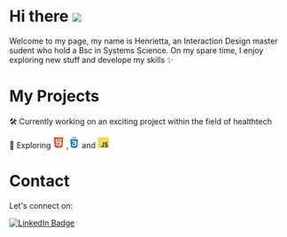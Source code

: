 # Hi there <img src="https://media.giphy.com/media/hvRJCLFzcasrR4ia7z/giphy.gif" width="30px"/>

Welcome to my page, my name is Henrietta, an Interaction Design master sudent who hold a Bsc in Systems Science. On my spare time, I enjoy exploring new stuff and develope my skills ✨ 

# My Projects

:hammer_and_wrench: Currently working on an exciting project within the field of healthtech


:seedling: Exploring <img src="https://github.com/devicons/devicon/blob/master/icons/html5/html5-original.svg" title="HTML5" alt="HTML" width="20" height="20"/>&nbsp;,<img src="https://github.com/devicons/devicon/blob/master/icons/css3/css3-plain-wordmark.svg"  title="CSS3" alt="CSS" width="20" height="20"/>&nbsp;and <img src="https://github.com/devicons/devicon/blob/master/icons/javascript/javascript-original.svg" title="JavaScript" alt="JavaScript" width="20" height="20"/>&nbsp;

# Contact
Let's connect on:
<div id="badges">
  <a href="https://www.linkedin.com/in/henrietta-sundberg-68a411190/">
    <img src="https://img.shields.io/badge/LinkedIn-blue?style=for-the-badge&logo=linkedin&logoColor=white" alt="LinkedIn Badge"width="100" height="30"/>
  </a>
  </div>
